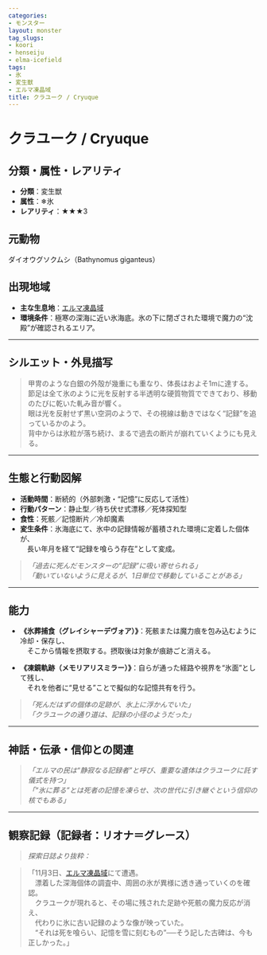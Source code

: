```yaml
---
categories:
- モンスター
layout: monster
tag_slugs:
- koori
- henseiju
- elma-icefield
tags:
- 氷
- 変生獣
- エルマ凍晶域
title: クラユーク / Cryuque
---
```


# クラユーク / Cryuque

## 分類・属性・レアリティ

* **分類**：変生獣  
* **属性**：❄氷  
* **レアリティ**：★★★3

## 元動物

ダイオウグソクムシ（Bathynomus giganteus）

## 出現地域

* **主な生息地**：[エルマ凍晶域](../place/elma_icefield.md)  
* **環境条件**：極寒の深海に近い氷海底。氷の下に閉ざされた環境で魔力の“沈殿”が確認されるエリア。

---

## シルエット・外見描写

> 甲冑のような白銀の外殻が幾重にも重なり、体長はおよそ1mに達する。  
> 節足は全て氷のように光を反射する半透明な硬質物質でできており、移動のたびに乾いた軋み音が響く。  
> 眼は光を反射せず黒い空洞のようで、その視線は動きではなく“記録”を追っているかのよう。  
> 背中からは氷粒が落ち続け、まるで過去の断片が崩れていくようにも見える。

---

## 生態と行動図解

* **活動時間**：断続的（外部刺激・“記憶”に反応して活性）
* **行動パターン**：静止型／待ち伏せ式漂移／死体探知型  
* **食性**：死骸／記憶断片／冷却魔素  
* **変生条件**：氷海底にて、氷中の記録情報が蓄積された環境に定着した個体が、  
　長い年月を経て“記録を喰らう存在”として変成。

> *「過去に死んだモンスターの“記録”に吸い寄せられる」*  
> *「動いていないように見えるが、1日単位で移動していることがある」*

---

## 能力

* **《氷葬捕食（グレイシャーデヴォア）》**：死骸または魔力痕を包み込むように冷却・保存し、  
　そこから情報を摂取する。摂取後は対象が痕跡ごと消える。

* **《凍鏡軌跡（メモリアリスミラー）》**：自らが通った経路や視界を“氷面”として残し、  
　それを他者に“見せる”ことで擬似的な記憶共有を行う。

> *「死んだはずの個体の足跡が、氷上に浮かんでいた」*  
> *「クラユークの通り道は、記録の小径のようだった」*

---

## 神話・伝承・信仰との関連

> *「エルマの民は“静寂なる記録者”と呼び、重要な遺体はクラユークに託す儀式を持つ」*  
> *「“氷に葬る”とは死者の記憶を凍らせ、次の世代に引き継ぐという信仰の核でもある」*

---

## 観察記録（記録者：リオナ＝グレース）

> *探索日誌より抜粋：*

> 「11月3日、[エルマ凍晶域](../place/elma_icefield.md)にて遭遇。  
　漂着した深海個体の調査中、周囲の氷が異様に透き通っていくのを確認。  
　クラユークが現れると、その場に残された足跡や死骸の魔力反応が消え、  
　代わりに氷に古い記録のような像が映っていた。  
　“それは死を喰らい、記憶を雪に刻むもの”──そう記した古碑は、今も正しかった。」